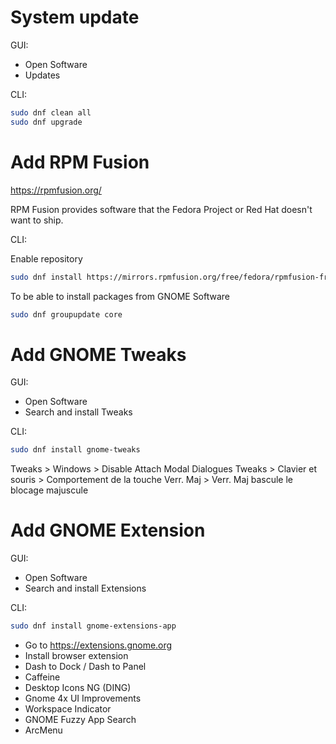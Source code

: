 # System update

GUI:

- Open Software
- Updates

CLI:

```bash
sudo dnf clean all
sudo dnf upgrade
```

# Add RPM Fusion

https://rpmfusion.org/

RPM Fusion provides software that the Fedora Project or Red Hat doesn't want to ship.

CLI:

Enable repository

```bash
sudo dnf install https://mirrors.rpmfusion.org/free/fedora/rpmfusion-free-release-$(rpm -E %fedora).noarch.rpm https://mirrors.rpmfusion.org/nonfree/fedora/rpmfusion-nonfree-release-$(rpm -E %fedora).noarch.rpm
```

To be able to install packages from GNOME Software

```bash
sudo dnf groupupdate core
```

# Add GNOME Tweaks

GUI:

- Open Software
- Search and install Tweaks

CLI:

```bash
sudo dnf install gnome-tweaks
```

Tweaks > Windows > Disable Attach Modal Dialogues
Tweaks > Clavier et souris > Comportement de la touche Verr. Maj > Verr. Maj bascule le blocage majuscule

# Add GNOME Extension

GUI:

- Open Software
- Search and install Extensions

CLI:

```bash
sudo dnf install gnome-extensions-app
```

- Go to https://extensions.gnome.org
- Install browser extension
- Dash to Dock / Dash to Panel
- Caffeine
- Desktop Icons NG (DING)
- Gnome 4x UI Improvements
- Workspace Indicator
- GNOME Fuzzy App Search
- ArcMenu
